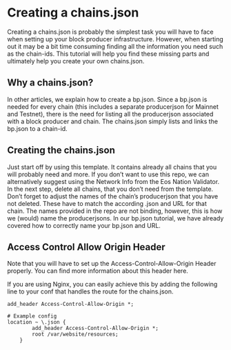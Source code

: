 # Creating a chains.json

Creating a chains.json is probably the simplest task you will have to face when setting up your block producer infrastructure. However, when starting out it may be a bit time consuming finding all the information you need such as the chain-ids. This tutorial will help you find these missing parts and ultimately help you create your own chains.json.

## Why a chains.json?

In other articles, we explain how to create a bp.json. Since a bp.json is needed for every chain (this includes a separate producerjson for Mainnet and Testnet), there is the need for listing all the producerjson associated with a block producer and chain. The chains.json simply lists and links the bp.json to a chain-id.

## Creating the chains.json

Just start off by using this template. It contains already all chains that you will probably need and more. If you don’t want to use this repo, we can alternatively suggest using the Network Info from the Eos Nation Validator.
In the next step, delete all chains, that you don’t need from the template. Don’t forget to adjust the names of the chain’s producerjson that you have not deleted. These have to match the according .json and URL for that chain. The names provided in the repo are not binding, however, this is how we (would) name the producerjsons. In our bp.json tutorial, we have already covered how to correctly name your bp.json and URL.

## Access Control Allow Origin Header

Note that you will have to set up the Access-Control-Allow-Origin Header properly. You can find more information about this header here.

If you are using Nginx, you can easily achieve this by adding the following line to your conf that handles the route for the chains.json.

```nginx
add_header Access-Control-Allow-Origin *;
```

```nginx
# Example config    
location ~ \.json {
        add_header Access-Control-Allow-Origin *;
        root /var/website/resources;
    }
```
